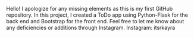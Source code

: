 Hello! I apologize for any missing elements as this is my first GitHub repository. In this project, I created a ToDo app using Python-Flask for the back end and Bootstrap for the front end. Feel free to let me know about any deficiencies or additions through Instagram.
Instagram: itsrkayra
